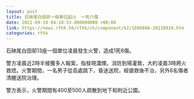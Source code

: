 ```yaml
---
layout: post
title: 石硤尾白田邨一個單位起火　一死六傷
date: 2021-09-10 04:10:53.000000000 +08:00
link: https://news.rthk.hk/rthk/ch/component/k2/1609886-20210910.htm
categories: rthk
---
```


石硤尾白田邨13座一個單位凌晨發生火警，造成1死6傷。

警方凌晨近2時半接獲多人報案，指發現濃煙。消防到場灌救，大約凌晨3時將火救熄。火警期間，一名男子從高處跳下，昏迷送院，經搶救後不治，另外6名傷者清醒送院治理。

警方表示，火警期間有400至500人疏散到地下和附近公園。
